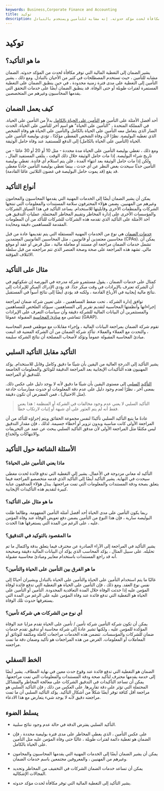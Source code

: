 ```yaml
---
keywords: Business,Corporate Finance and Accounting
title: توكيد
description: الضمان هو تغطية مالية توفر مكافأة لحدث مؤكد حدوثه. إنه مشابه للتأمين ويستخدم بالتبادل.
---
```


# توكيد
## ما هو التأكيد؟

يشير الضمان إلى التغطية المالية التي توفر مكافأة لحدث من المؤكد حدوثه. الضمان مشابه للتأمين ، حيث تستخدم المصطلحات في كثير من الأحيان بالتبادل. ومع ذلك ، يشير التأمين إلى التغطية على مدى فترة زمنية محدودة ، في حين ينطبق الضمان على التغطية المستمرة لفترات طويلة أو حتى الوفاة. قد ينطبق الضمان أيضًا على خدمات التحقق التي يقدمها المحاسبون وغيرهم من المتخصصين.

## كيف يعمل الضمان

أحد أفضل الأمثلة على التأمين هو [التأمين على الحياة بالكامل](/wholelife) بدلاً من التأمين على الحياة. في المملكة المتحدة ، "التأمين على الحياة" هو اسم آخر للتأمين على الحياة. الحدث الضار الذي يتعامل معه التأمين على الحياة بالكامل والتأمين على الحياة هو وفاة الشخص الذي تغطيه البوليصة. نظرًا لأن وفاة الشخص المغطى مؤكدًا ، تؤدي بوليصة التأمين على الحياة (التأمين على الحياة بالكامل) إلى الدفع للمستفيد عند وفاة حامل الوثيقة.

ومع ذلك ، تغطي بوليصة التأمين على الحياة مدة محددة - مثل 10 أو 20 أو 30 عامًا - من تاريخ شراء البوليصة. إذا مات حامل الوثيقة خلال ذلك الوقت ، يتلقى المستفيد المال ، ولكن إذا مات حامل الوثيقة بعد انتهاء المدة ، فلن يتم استلام أي فائدة. تغطي بوليصة التأمين حدثًا سيحدث بغض النظر عن أي حدث ، بينما تغطي بوليصة التأمين حادثًا مغطى قد يقع (قد يموت حامل البوليصة في غضون الثلاثين عامًا القادمة).

## أنواع التأكيد

يمكن أن يشير الضمان أيضًا إلى الخدمات المهنية التي يقدمها المحاسبون والمحامون وغيرهم من المهنيين. يضمن هؤلاء المحترفون سلامة المستندات والمعلومات التي تنتجها الشركات والمنظمات الأخرى وقابليتها للاستخدام. يساعد التأكيد في هذا السياق الشركات والمؤسسات الأخرى على إدارة المخاطر وتقييم المخاطر المحتملة. عمليات التدقيق هي أحد الأمثلة على التأكيد الذي تقدمه هذه الشركات للشركات للتأكد من أن المعلومات المقدمة للمساهمين دقيقة ومحايدة.

[خدمات الضمان](/assurance-services) هي نوع من الخدمات المهنية المستقلة التي يتم تقديمها عادة من قبل محاسبين معتمدين أو قانونيين ، مثل المحاسبين القانونيين المعتمدين (CPAs). يمكن أن تشمل خدمات الضمان مراجعة أي مستند أو معاملة مالية ، مثل قرض أو عقد أو موقع مالي. تشهد هذه المراجعة على صحة وصحة العنصر الذي تتم مراجعته من قبل سلطة الائتلاف المؤقتة.

## مثال على التأكيد

كمثال على خدمات الضمان ، يقول مستثمرو شركة مدرجة في البورصة إن شكوكهم في أن الشركة تعترف بالإيرادات في وقت مبكر جدًا. قد يؤدي الإدراك المبكر للإيرادات إلى نتائج مالية إيجابية في الأرباع القادمة ، ولكنه قد يؤدي أيضًا إلى نتائج أسوأ في المستقبل.

توافق إدارة الشركة ، تحت ضغط المساهمين ، على تعيين شركة ضمان لمراجعة إجراءاتها وأنظمتها المحاسبية لتقديم تقرير إلى المساهمين. سيؤكد الملخص للمساهمين والمستثمرين أن البيانات المالية للشركة دقيقة وأن سياسات التعرف على الإيرادات تتماشى مع [مبادئ المحاسبة](/gaap) المقبولة عمومًا (GAAP).

تقوم شركة الضمان بمراجعة البيانات المالية ، وإجراء مقابلات مع موظفي قسم المحاسبة ، والتحدث مع العملاء والعملاء. تتأكد شركة الضمان من أن الشركة المعنية قد اتبعت مبادئ المحاسبة المقبولة عموماً وتؤكد لأصحاب المصلحة أن نتائج الشركة سليمة.

## التأكيد مقابل التأكيد السلبي

يشير التأكيد إلى الدرجة العالية من اليقين بأن شيئًا ما دقيق وكامل وقابل للاستخدام. يؤكد المهنيون هذه التأكيدات الإيجابية بعد المراجعة الدقيقة للوثائق والمعلومات الخاضعة للتدقيق أو المراجعة.

[التأكيد](/negative-assurance) [السلبي](/negative-assurance) إلى مستوى اليقين بأن شيئًا ما دقيق لأنه لا يوجد دليل على عكس ذلك. بمعنى آخر ، نظرًا لعدم وجود دليل على عدم دقة المعلومات أو حدوث ممارسات خادعة (مثل الاحتيال) ، فمن المفترض أن تكون دقيقة.

> التأكيد السلبي لا يعني عدم وجود مخالفات في الشركة أو المنظمة ؛ هذا يعني فقط أنه لم يتم العثور على أي شبهة أو إثبات لارتكاب خطأ.

>

عادةً ما يتبع التأكيد السلبي تأكيدًا لنفس مجموعة الحقائق ويتم إجراؤه للتأكد من أن المراجعة الأولى كانت مناسبة وبدون تزوير أو أخطاء جسيمة. لذلك ، فإن مقدار التدقيق ليس مكثفًا مثل المراجعة الأولى لأن مدقق التأكيد السلبي يبحث عن عمد عن التحريفات والانتهاكات والخداع.

## الأسئلة الشائعة حول التأكيد

### ماذا يعني التأمين على الحياة؟

التأكيد له معاني مزدوجة في الأعمال. يشير إلى التغطية التي تدفع فائدة لحدث مغطى سيحدث في النهاية. يشير التأكيد أيضًا إلى التأكيد الذي قدمه متخصصو المراجعة فيما يتعلق بصحة ودقة المستندات والمعلومات التي تمت مراجعتها. يبذل هؤلاء المدققون عناية كبيرة لتقديم هذه التأكيدات الإيجابية.

### ما هو مثال على التأكيد؟

ربما يكون التأمين على مدى الحياة أحد أفضل أمثلة التأمين المفهومة. وطالما ظلت البوليصة سارية ، فإن هذا النوع من التأمين يضمن دفع تعويض الوفاة عند وفاة المؤمن عليه ، على الرغم من المدة التي يستغرقها هذا الحدث.

### ما المقصود بالتوكيد في التدقيق؟

يشير التأكيد في المراجعة إلى الآراء الصادرة عن محترف فيما يتعلق بدقة واكتمال ما تم تحليله. على سبيل المثال ، يؤكد المحاسب الذي يؤكد أن البيانات المالية دقيقة وصحيحة أنه قد راجع المستندات باستخدام معايير ومبادئ محاسبية مقبولة.

### ما هو الفرق بين التأمين على الحياة والتأمين؟

غالبًا ما يتم استخدام التأمين على الحياة والتأمين على الحياة بالتبادل ويشيران أحيانًا إلى نفس نوع العقد. ومع ذلك ، فإن التأمين على الحياة هو التغطية التي تدفع فائدة لوفاة المؤمن عليه إذا حدثت الوفاة خلال المدة التعاقدية المحدودة. التأمين أو التأمين على الحياة هو التغطية التي تدفع فائدة عند وفاة المؤمن عليه على الرغم من المدة التي يستغرقها حدوث تلك الوفاة.

### أي نوع من الشركات هي شركة تأمين؟

يمكن أن تكون شركة التأمين شركة تأمين / تأمين على الحياة تقدم مزايا عند الوفاة المؤكدة للمؤمن عليه ، ولكنها تشير عادةً إلى شركة محاسبة أو تدقيق تقدم خدمات ضمان للشركات والمؤسسات. تتضمن هذه الخدمات مراجعات كاملة ومكثفة للوثائق أو المعاملات أو المعلومات. الغرض من هذه المراجعات هو تأكيد وضمان دقة ما تمت مراجعته.

## الخط السفلي

الضمان هو التغطية التي تدفع فائدة عند وقوع حدث معين في نهاية المطاف. يشير أيضًا إلى خدمة يقدمها محترف لتأكيد صحة ودقة المستندات والمعلومات التي تمت مراجعتها. يمكن أن تساعد التأكيدات في التدقيق الشركات على معالجة المخاطر والمشاكل المحتملة التي تؤثر على دقة تقاريرها. على العكس من ذلك ، فإن التأكيد السلبي هو مراجعة أقل كثافة توفر أيضًا شكلاً من أشكال التأكيد. يؤكد التأكيد السلبي أن ما تمت مراجعته دقيق لأنه لا يوجد شيء يتعارض مع هذا الادعاء.

## يسلط الضوء

- التأكيد السلبي يفترض الدقة في حالة عدم وجود نتائج سلبية.

- على عكس التأمين ، الذي يغطي المخاطر على مدى فترة بوليصة محددة ، فإن الضمان هو تغطية دائمة لفترات طويلة ، غالبًا حتى وفاة المؤمن عليه مثل التأمين على الحياة بالكامل.

- يمكن أن يشير الضمان أيضًا إلى الخدمات المهنية التي يقدمها المحاسبون والمحامون وغيرهم من المهنيين ، والمعروفين مجتمعين باسم خدمات الضمان.

- يمكن أن تساعد خدمات الضمان الشركات في التخفيف من المخاطر وتحديد المجالات الإشكالية.

- يشير التأكيد إلى التغطية المالية التي توفر مكافأة لحدث مؤكد حدوثه.

